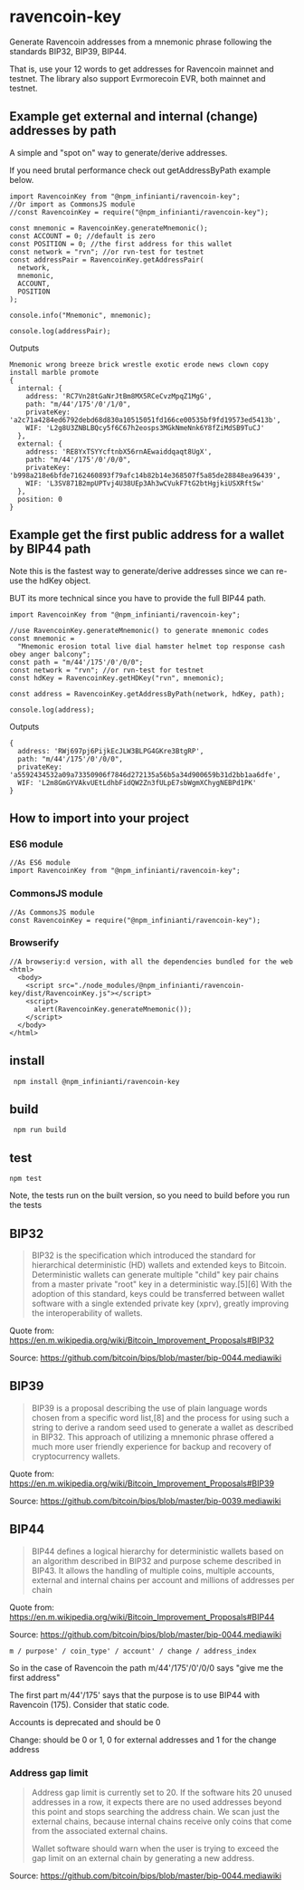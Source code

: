 # ravencoin-key

Generate Ravencoin addresses from a mnemonic phrase following the standards BIP32, BIP39, BIP44.

That is, use your 12 words to get addresses for Ravencoin mainnet and testnet.
The library also support Evrmorecoin EVR, both mainnet and testnet.


## Example get external and internal (change) addresses by path

A simple and "spot on" way to generate/derive addresses.

If you need brutal performance check out getAddressByPath example below.

```
import RavencoinKey from "@npm_infinianti/ravencoin-key";
//Or import as CommonsJS module
//const RavencoinKey = require("@npm_infinianti/ravencoin-key");

const mnemonic = RavencoinKey.generateMnemonic();
const ACCOUNT = 0; //default is zero
const POSITION = 0; //the first address for this wallet
const network = "rvn"; //or rvn-test for testnet
const addressPair = RavencoinKey.getAddressPair(
  network,
  mnemonic,
  ACCOUNT,
  POSITION
);

console.info("Mnemonic", mnemonic);

console.log(addressPair);
```

Outputs

```
Mnemonic wrong breeze brick wrestle exotic erode news clown copy install marble promote
{
  internal: {
    address: 'RC7Vn28tGaNrJtBm8MX5RCeCvzMpqZ1MgG',
    path: "m/44'/175'/0'/1/0",
    privateKey: 'a2c71a4284ed6792debd68d830a10515051fd166ce00535bf9fd19573ed5413b',
    WIF: 'L2g8U3ZNBLBQcy5f6C67h2eosps3MGkNmeNnk6Y8fZiMdSB9TuCJ'
  },
  external: {
    address: 'RE8YxTSYYcftnbX56rnAEwaiddqaqt8UgX',
    path: "m/44'/175'/0'/0/0",
    privateKey: 'b998a218e6bfde7162460893f79afc14b82b14e368507f5a85de28848ea96439',
    WIF: 'L3SV871B2mpUPTvj4U38UEp3Ah3wCVukF7tG2btHgjkiUSXRftSw'
  },
  position: 0
}
```

## Example get the first public address for a wallet by BIP44 path

Note this is the fastest way to generate/derive addresses since we can re-use the hdKey object.

BUT its more technical since you have to provide the full BIP44 path.

```
import RavencoinKey from "@npm_infinianti/ravencoin-key";

//use RavencoinKey.generateMnemonic() to generate mnemonic codes
const mnemonic =
  "Mnemonic erosion total live dial hamster helmet top response cash obey anger balcony";
const path = "m/44'/175'/0'/0/0";
const network = "rvn"; //or rvn-test for testnet
const hdKey = RavencoinKey.getHDKey("rvn", mnemonic);

const address = RavencoinKey.getAddressByPath(network, hdKey, path);

console.log(address);

```

Outputs

```
{
  address: 'RWj697pj6PijkEcJLW3BLPG4GKre3BtgRP',
  path: "m/44'/175'/0'/0/0",
  privateKey: 'a5592434532a09a73350906f7846d272135a56b5a34d900659b31d2bb1aa6dfe',
  WIF: 'L2m8GmGYVAkvUEtLdhbFidQW2Zn3fULpE7sbWgmXChygNEBPd1PK'
}
```

## How to import into your project

### ES6 module

```
//As ES6 module
import RavencoinKey from "@npm_infinianti/ravencoin-key";
```

### CommonsJS module

```
//As CommonsJS module
const RavencoinKey = require("@npm_infinianti/ravencoin-key");
```

### Browserify

```
//A browseriy:d version, with all the dependencies bundled for the web
<html>
  <body>
    <script src="./node_modules/@npm_infinianti/ravencoin-key/dist/RavencoinKey.js"></script>
    <script>
      alert(RavencoinKey.generateMnemonic());
    </script>
  </body>
</html>
```

## install

` npm install @npm_infinianti/ravencoin-key`

## build

` npm run build`

## test

`npm test`

Note, the tests run on the built version, so you need to build before you run the tests

## BIP32

> BIP32 is the specification which introduced the standard for hierarchical deterministic (HD) wallets and extended keys to Bitcoin. Deterministic wallets can generate multiple "child" key pair chains from a master private "root" key in a deterministic way.[5][6] With the adoption of this standard, keys could be transferred between wallet software with a single extended private key (xprv), greatly improving the interoperability of wallets.

Quote from: https://en.m.wikipedia.org/wiki/Bitcoin_Improvement_Proposals#BIP32

Source: https://github.com/bitcoin/bips/blob/master/bip-0044.mediawiki

## BIP39

> BIP39 is a proposal describing the use of plain language words chosen from a specific word list,[8] and the process for using such a string to derive a random seed used to generate a wallet as described in BIP32. This approach of utilizing a mnemonic phrase offered a much more user friendly experience for backup and recovery of cryptocurrency wallets.

Quote from: https://en.m.wikipedia.org/wiki/Bitcoin_Improvement_Proposals#BIP39

Source: https://github.com/bitcoin/bips/blob/master/bip-0039.mediawiki

## BIP44

> BIP44 defines a logical hierarchy for deterministic wallets based on an algorithm described in BIP32 and purpose scheme described in BIP43. It allows the handling of multiple coins, multiple accounts, external and internal chains per account and millions of addresses per chain

Quote from: https://en.m.wikipedia.org/wiki/Bitcoin_Improvement_Proposals#BIP44

Source: https://github.com/bitcoin/bips/blob/master/bip-0044.mediawiki

`m / purpose' / coin_type' / account' / change / address_index`

So in the case of Ravencoin the path m/44'/175'/0'/0/0 says "give me the first address"

The first part m/44'/175' says that the purpose is to use BIP44 with Ravencoin (175). Consider that static code.

Accounts is deprecated and should be 0

Change: should be 0 or 1, 0 for external addresses and 1 for the change address

### Address gap limit

> Address gap limit is currently set to 20. If the software hits 20 unused addresses in a row, it expects there are no used addresses beyond this point and stops searching the address chain. We scan just the external chains, because internal chains receive only coins that come from the associated external chains.
>
> Wallet software should warn when the user is trying to exceed the gap limit on an external chain by generating a new address.

Source: https://github.com/bitcoin/bips/blob/master/bip-0044.mediawiki
